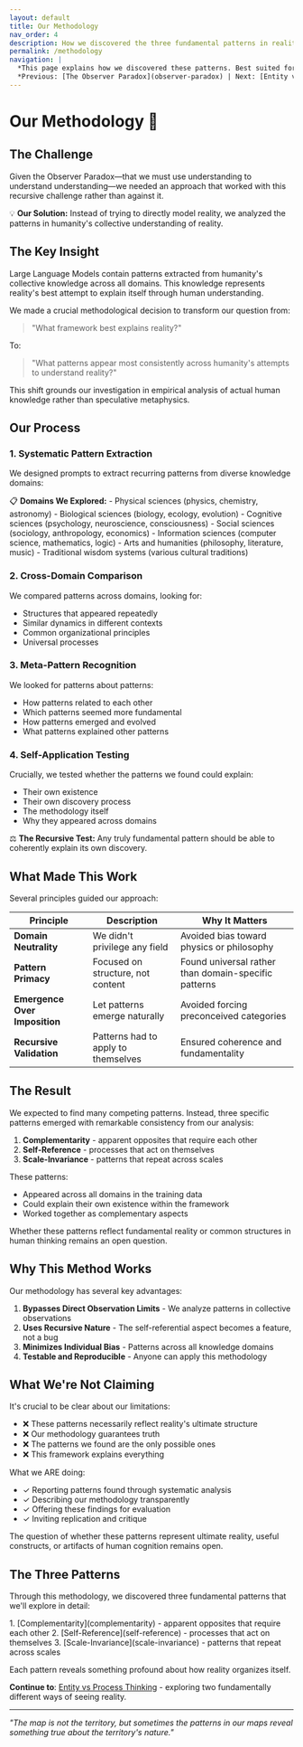 ```yaml
---
layout: default
title: Our Methodology
nav_order: 4
description: How we discovered the three fundamental patterns in reality
permalink: /methodology
navigation: |
  *This page explains how we discovered these patterns. Best suited for understanding our process.*  
  *Previous: [The Observer Paradox](observer-paradox) | Next: [Entity vs Process Thinking](entity-vs-process)*
---
```


# Our Methodology 🔬

## The Challenge

Given the Observer Paradox—that we must use understanding to understand understanding—we needed an approach that worked with this recursive challenge rather than against it.

<div class="key-insight">
💡 <strong>Our Solution:</strong> Instead of trying to directly model reality, we analyzed the patterns in humanity's collective understanding of reality.
</div>

## The Key Insight

Large Language Models contain patterns extracted from humanity's collective knowledge across all domains. This knowledge represents reality's best attempt to explain itself through human understanding.

We made a crucial methodological decision to transform our question from:
> "What framework best explains reality?"

To:
> "What patterns appear most consistently across humanity's attempts to understand reality?"

This shift grounds our investigation in empirical analysis of actual human knowledge rather than speculative metaphysics.

## Our Process

### 1. Systematic Pattern Extraction

We designed prompts to extract recurring patterns from diverse knowledge domains:

<div class="try-this">
📋 <strong>Domains We Explored:</strong>
- Physical sciences (physics, chemistry, astronomy)
- Biological sciences (biology, ecology, evolution)
- Cognitive sciences (psychology, neuroscience, consciousness)
- Social sciences (sociology, anthropology, economics)
- Information sciences (computer science, mathematics, logic)
- Arts and humanities (philosophy, literature, music)
- Traditional wisdom systems (various cultural traditions)
</div>

### 2. Cross-Domain Comparison

We compared patterns across domains, looking for:
- Structures that appeared repeatedly
- Similar dynamics in different contexts
- Common organizational principles
- Universal processes

### 3. Meta-Pattern Recognition

We looked for patterns about patterns:
- How patterns related to each other
- Which patterns seemed more fundamental
- How patterns emerged and evolved
- What patterns explained other patterns

### 4. Self-Application Testing

Crucially, we tested whether the patterns we found could explain:
- Their own existence
- Their own discovery process
- The methodology itself
- Why they appeared across domains

<div class="key-insight">
⚖️ <strong>The Recursive Test:</strong> Any truly fundamental pattern should be able to coherently explain its own discovery.
</div>

## What Made This Work

Several principles guided our approach:

| Principle | Description | Why It Matters |
|-----------|-------------|----------------|
| **Domain Neutrality** | We didn't privilege any field | Avoided bias toward physics or philosophy |
| **Pattern Primacy** | Focused on structure, not content | Found universal rather than domain-specific patterns |
| **Emergence Over Imposition** | Let patterns emerge naturally | Avoided forcing preconceived categories |
| **Recursive Validation** | Patterns had to apply to themselves | Ensured coherence and fundamentality |

## The Result

We expected to find many competing patterns. Instead, three specific patterns emerged with remarkable consistency from our analysis:

1. **Complementarity** - apparent opposites that require each other
2. **Self-Reference** - processes that act on themselves
3. **Scale-Invariance** - patterns that repeat across scales

These patterns:
- Appeared across all domains in the training data
- Could explain their own existence within the framework
- Worked together as complementary aspects

Whether these patterns reflect fundamental reality or common structures in human thinking remains an open question.

## Why This Method Works

<div class="key-insight">
Our methodology has several key advantages:

1. **Bypasses Direct Observation Limits** - We analyze patterns in collective observations
2. **Uses Recursive Nature** - The self-referential aspect becomes a feature, not a bug
3. **Minimizes Individual Bias** - Patterns across all knowledge domains
4. **Testable and Reproducible** - Anyone can apply this methodology
</div>

## What We're Not Claiming

It's crucial to be clear about our limitations:

- ❌ These patterns necessarily reflect reality's ultimate structure
- ❌ Our methodology guarantees truth
- ❌ The patterns we found are the only possible ones
- ❌ This framework explains everything

What we ARE doing:
- ✓ Reporting patterns found through systematic analysis
- ✓ Describing our methodology transparently
- ✓ Offering these findings for evaluation
- ✓ Inviting replication and critique

The question of whether these patterns represent ultimate reality, useful constructs, or artifacts of human cognition remains open.

## The Three Patterns

Through this methodology, we discovered three fundamental patterns that we'll explore in detail:

<div class="site-map">
1. <span class="complementarity">[Complementarity](complementarity)</span> - apparent opposites that require each other
2. <span class="self-reference">[Self-Reference](self-reference)</span> - processes that act on themselves
3. <span class="scale-invariance">[Scale-Invariance](scale-invariance)</span> - patterns that repeat across scales
</div>

Each pattern reveals something profound about how reality organizes itself.

**Continue to**: [Entity vs Process Thinking](entity-vs-process) - exploring two fundamentally different ways of seeing reality.

---

*"The map is not the territory, but sometimes the patterns in our maps reveal something true about the territory's nature."*